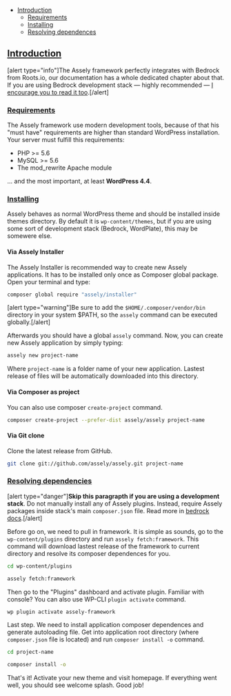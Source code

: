- [Introduction](#introduction)
	- [Requirements](#requirements)
	- [Installing](#installing)
    - [Resolving dependences](#resolving-dependences)


<a name="introduction"></a>
## [Introduction](#introduction)

[alert type="info"]The Assely framework perfectly integrates with Bedrock from Roots.io, our documentation has a whole dedicated chapter about that. If you are using Bedrock development stack — highly recommended — [I encourage you to read it too](/docs/bedrock).[/alert]

<a name="requirements"></a>
### [Requirements](#requirements)

The Assely framework use modern development tools, because of that his "must have" requirements are higher than standard WordPress installation. Your server must fulfill this requirements:

- PHP >= 5.6
- MySQL >= 5.6
- The mod_rewrite Apache module

... and the most important, at least **WordPress 4.4**.

<a name="installing"></a>
### [Installing](#installing)

Assely behaves as normal WordPress theme and should be installed inside themes directory. By default it is `wp-content/themes`, but if you are using some sort of development stack (Bedrock, WordPlate), this may be somewere else.

#### Via Assely Installer

The Assely Installer is recommended way to create new Assely applications. It has to be installed only once as Composer global package. Open your terminal and type:

```bash
composer global require "assely/installer"
```
[alert type="warning"]Be sure to add the `$HOME/.composer/vendor/bin` directory in your system $PATH, so the `assely` command can be executed globally.[/alert]

Afterwards you should have a global `assely` command. Now, you can create new Assely application by simply typing:

```bash
assely new project-name
```

Where `project-name` is a folder name of your new application. Lastest release of files will be automatically downloaded into this directory.

#### Via Composer as project

You can also use composer `create-project` command.

```bash
composer create-project --prefer-dist assely/assely project-name
```

#### Via Git clone

Clone the latest release from GitHub.

```bash
git clone git://github.com/assely/assely.git project-name
```

<a name="resolving-dependeces"></a>
### [Resolving dependencies](#resolving-dependeces)

[alert type="danger"]**Skip this paragrapth if you are using a development stack**. Do not manually install any of Assely plugins. Instead, require Assely packages inside stack's main `composer.json` file. Read more in [bedrock docs](/docs/bedrock/#installation).[/alert]

Before go on, we need to pull in framework. It is simple as sounds, go to the `wp-content/plugins` directory and run `assely fetch:framework`. This command will download lastest release of the framework to current directory and resolve its composer dependences for you.

```bash
cd wp-content/plugins

assely fetch:framework
```

Then go to the "Plugins" dashboard and activate plugin. Familiar with console? You can also use WP-CLI `plugin activate` command.

```bash
wp plugin activate assely-framework
```

Last step. We need to install application composer dependences and generate autoloading file. Get into application root directory (where `composer.json` file is located) and run `composer install -o` command.

```bash
cd project-name

composer install -o
```

That's it! Activate your new theme and visit homepage. If everything went well, you should see welcome splash. Good job!
